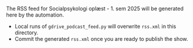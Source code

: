 The RSS feed for Socialpsykologi oplæst - 1. sem 2025 will be generated here by the automation.

- Local runs of `gdrive_podcast_feed.py` will overwrite `rss.xml` in this directory.
- Commit the generated `rss.xml` once you are ready to publish the show.
